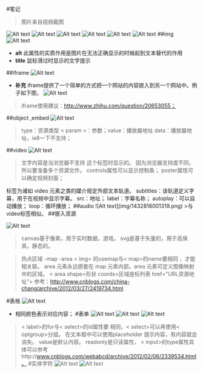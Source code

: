 #笔记
>图片来自视频截图

![Alt text](img/1432815175219.png)
![Alt text](img/1432815218116.png)
![Alt text](img/1432815229094.png)
![Alt text](img/1432815241388.png)
![Alt text](img/1432815251488.png)
![Alt text](img/1432815263564.png)
##img 
![Alt text](img/1432815275281.png)
 - **alt** 
此属性的实质作用是图片在无法正确显示的时候起到文本替代的作用
 - **title** 
鼠标滑过时显示的文字提示


##iframe
![Alt text](img/1432815326469.png)
 - **补充**
iframe提供了一个简单的方式把一个网站的内容嵌入到另一个网站中。例子如下图，
![Alt text](img/1432815773871.png)
>iframe使用建议：http://www.zhihu.com/question/20653055；

##object ,embed
![Alt text](img/1432815834098.png)
>type：资源类型
< param >：参数；value：播放器地址
data：播放器地址，ie8一下不支持；

##video
![Alt text](img/1432815933579.png)
>文字内容是当浏览器不支持 这个标签时显示的。
因为浏览器支持度不同，所以要准备多个资源文件。
controls属性可以显示控制条；
poster属性可以确定视频封面；
<track> 标签为诸如 video 元素之类的媒介规定外部文本轨道。
                subtitles：该轨道定义字幕，用于在视频中显示字幕。
                src：地址；
                label：字幕名称；
autoplay：可以自动播放；
loop：循环播放；
##audio
![Alt text](img/1432816001319.png)
>与video标签相似。
##嵌入资源

![Alt text](img/1432816050507.png)
> canvas基于像素，用于实时数据，游戏。
svg是基于矢量的，用于高保真，静态的。

>热点区域
    -map
    -area
< img> 的usemap与< map>的name要相同 ，才能相关联。
area 元素永远嵌套在 map 元素内部。area 元素可定义图像映射中的区域。
< area shape=形状 coords=区域座标列表 href="URL资源地址">
参考：http://www.cnblogs.com/china-chang/archive/2012/03/27/2419734.html

#表格
![Alt text](img/1432816117914.png)
 - 相同颜色表示对应内容；
#表单
![Alt text](img/1432816227920.png)
![Alt text](img/1432816255328.png)
![Alt text](img/1432816283932.png)
>< label>的for与< select>的id属性要 相同，< select>可以再使用< optgroup>分组。
在文本框中可以使用placeholder 提示内容，有内容就会消失。
value是默认内容。
readonly是只读属性，
< input>的type属性具体可以参考http://www.cnblogs.com/webabcd/archive/2012/02/06/2339534.html。
#实体字符
![Alt text](img/1432816337571.png)
![Alt text](img/1432816372719.png)




